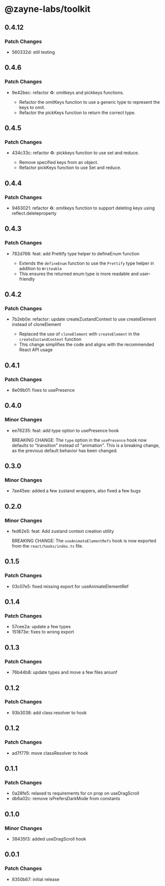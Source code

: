 # @zayne-labs/toolkit

## 0.4.12

### Patch Changes

-  560332d: still testing

## 0.4.6

### Patch Changes

-  9e42bec: refactor ♻️: omitkeys and pickkeys functions.

   -  Refactor the omitKeys function to use a generic type to represent the keys to omit.
   -  Refactor the pickKeys function to return the correct type.

## 0.4.5

### Patch Changes

-  434c33c: refactor ♻️: pickkeys function to use set and reduce.

   -  Remove specified keys from an object.
   -  Refactor pickKeys function to use Set and reduce.

## 0.4.4

### Patch Changes

-  9463021: refactor ♻️: omitkeys function to support deleting keys using reflect.deleteproperty

## 0.4.3

### Patch Changes

-  782d768: feat: add Prettify type helper to defineEnum function

   -  Extends the `defineEnum` function to use the `Prettify` type helper in addition to `Writeable`
   -  This ensures the returned enum type is more readable and user-friendly

## 0.4.2

### Patch Changes

-  7b2eb0e: refactor: update createZustandContext to use createElement instead of cloneElement

   -  Replaced the use of `cloneElement` with `createElement` in the `createZustandContext` function
   -  This change simplifies the code and aligns with the recommended React API usage

## 0.4.1

### Patch Changes

-  8e09b01: fixes to usePresence

## 0.4.0

### Minor Changes

-  ee76235: feat: add type option to usePresence hook

   BREAKING CHANGE: The `type` option in the `usePresence` hook now defaults to "transition" instead of "animation". This is a breaking change, as the previous default behavior has been changed.

## 0.3.0

### Minor Changes

-  7ae45ee: added a few zustand wrappers, also fixed a few bugs

## 0.2.0

### Minor Changes

-  fed62e5: feat: Add zustand context creation utility

   BREAKING CHANGE: The `useAnimateElementRefs` hook is now exported from the `react/hooks/index.ts` file.

## 0.1.5

### Patch Changes

-  03c07e5: fixed missing export for useAnimateElementRef

## 0.1.4

### Patch Changes

-  57cee2a: update a few types
-  151873e: fixes to wrong export

## 0.1.3

### Patch Changes

-  76b44b8: update types and move a few files arounf

## 0.1.2

### Patch Changes

-  93b3038: add class resolver to hook

## 0.1.2

### Patch Changes

-  ad7f779: move classResolver to hook

## 0.1.1

### Patch Changes

-  0a28fe5: relaxed ts requirements for cn prop on useDragScroll
-  db6a02c: remove isPrefersDarkMode from constants

## 0.1.0

### Minor Changes

-  38435f3: added useDragScroll hook

## 0.0.1

### Patch Changes

-  8350b67: initial release
